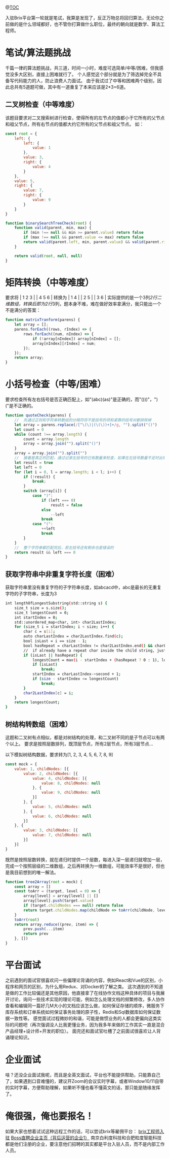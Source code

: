 @[TOC](背景介绍：Brix是一个国内管理x国外雇佣的远程办公平台，帮助入驻的工程师和有意愿的北美企业达成雇佣关系)

入驻Brix平台第一轮就是笔试，我算是发现了，反正万物总将回归算法，无论你之前做的是什么领域都好，也不管你打算做什么职位，最终的朝向就是数学、算法工程师。

# 笔试/算法题挑战

千篇一律的算法题挑战，共三道，时间一小时，难度可选简单/中等/困难，但我感觉没多大区别，直接上困难就行了。
个人感觉这个部分就是为了筛选掉完全不具备写代码能力的人，防止浪费人力面试。
由于我试过了中等和困难两个级别，因此总共有5道题可做，其中有一道重复了本来应该是2*3=6道。

## 二叉树检查（中等难度）

该题目要求对二叉搜索树进行检查，使得所有的左节点的值都小于它所有的父节点和祖父节点，所有右节点的值都大约它所有的父节点和祖父节点。
如：

```javascript
const root = {
    left: {
        left: {
            value: 1
        },
        value: 3,
        right: {
            value: 4
        }
    },
    value: 5,
    right: {
        value: 7,
        right: {
            value: 9
        }
    }
}
```

```javascript
function binarySearchTreeCheck(root) {
    function valid(parent, min, max) {
        if (min !== null && min >= parent.value) return false
        if (max !== null && parent.value <= max) return false
        return valid(parent.left, min, parent.value) && valid(parent.right, parent.value, max)
    }

    return valid(root, null, null)
}
```

# 矩阵转换（中等难度）

要求将
| 1 2 3 |
| 4 5 6 |
转换为
| 1 4 |
| 2 5 |
| 3 6 |
实际提供的是一个3列*2行二维数组，转换后即为2行*3列，题本身不难，难在做好效率拿满分，我只能出一个不是满分的答案：

```javascript
function matrixTranform(parens) {
    let array = [];
    parens.forEach((rows, rIndex) => {
        rows.forEach((num, nIndex) => {
            if (!array[nIndex]) array[nIndex] = [];
            array[nIndex][rIndex] = num;
        });
    });
    return array;
}
```

# 小括号检查（中等/困难）

要求检查所有左右括号是否正确匹配上，如"(abc)(as)"是正确的，而"()))"，")("是不正确的。

```javascript
function quoteCheck(parens) {
    //  先通过正则和字符串转数组的分隔符将不是括号的项和紧靠的括号对都排除掉
    let array = parens.replace(/[^\(\)|(\(\))+]+/g, "").split("()")
    let count = 0
    while (count !== array.length) {
        count = array.length
        array = array.join("").split("()")
    }
    array = array.join("").split("")
    //  接着是真正的匹配，通过记录左括号的已有数量来检查，如果在左括号数量不足时出现了右括号就代表这个字符串无法完全匹配所有括号
    let result = true
    let left = 0
    for (let i = 0, l = array.length; i < l; i++) {
        if (!result) {
            break;
        }
        switch (array[i]) {
            case ")":
                if (left === 0)
                    result = false
                else
                    --left
                break
            case "(":
                ++left
                break
        }
    }
    //  整个字符串都匹配完后，若左括号还有剩余也是错误的
    return result && left === 0
}
```

## 获取字符串中非重复字符长度（困难）

获取字符串里没有重复字符的子字符串长度，如abcacd中，abc是最长的无重复字符的子字符串，长度为3

```bash
int lengthOfLongestSubstring(std::string s) {
    size_t size = s.size();
    size_t longestCount = 0;
    int startIndex = 0;
    std::unordered_map<char, int> char2LastIndex;
    for (size_t i = startIndex; i < size; i++) {
        char c = s[i];
        auto charLastIndex = char2LastIndex.find(c);
        bool isLast = i == size - 1;
        bool hasRepeat = charLastIndex != char2LastIndex.end() && charLastIndex->second >= startIndex;
        //  if already have a repeat char inside the child string, just count get the longest count and reset the child start index
        if (isLast || hasRepeat) {
            longestCount = max(i - startIndex + (hasRepeat ? 0 : 1), longestCount);
            if (isLast)
                break;
            startIndex = charLastIndex->second + 1;
            if (size - startIndex <= longestCount)
                break;
        }
        char2LastIndex[c] = i;
    }
    return longestCount;
}
```

## 树结构转数组（困难）

这题和二叉树有点相似，都是对树结构的处理，和二叉树不同的是子节点可以有两个以上。
要求是按照层数排列，既顶层节点，所有2层节点，所有3层节点...

以下模拟树结构数据，要求转为[1, 2, 3, 4, 5, 6, 7, 8, 9]

```javascript
const mock = {
    value: 1, childNodes: [{
        value: 2, childNodes: [{
            value: 4, childNodes: [{
                value: 8, childNodes: null
            }, {
                value: 9, childNodes: null
            }]
        }, {
            value: 5, childNodes: null
        }, {
            value: 6, childNodes: null
        }]
    }, {
        value: 3, childNodes: [{
            value: 7, childNodes: null
        }]
    }]
}
```

既然是按照层数转换，就在递归时提供一个层数，每进入深一层递归就增加一层，完成一个按照层级的二维数组，之后再转换为一维数组，可能效率不是很好，但也是我目前想到的唯一解法。

```javascript
function tree2Array(root = mock) {
    const array = []
    const toArr = (target, level = 0) => {
        array[level] = array[level] || []
        array[level].push(target.value)
        if (target.childNodes === null) return false
        return target.childNodes.map(childNode => toArr(childNode, level + 1))
    }
    toArr(root)
    return array.reduce((prev, item) => {
        prev.push(...item)
        return prev
    }, [])
}

```

# 平台面试

之前遇到的面试官很喜欢问一些偏理论背诵的内容，例如React和Vue的区别，小程序和网页的区别，为什么用Redux、对Docker的了解之类。
这次遇到的不知道是做的工作比较偏还是其他原因，他直接拿了在线协作文档这种具体的项目与我展开讨论，询问一些技术实现的理论可能，例如怎么处理文档的频繁修改，多人协作查看和编辑同一篇好几M大小的文档应该怎么做，如何保证存储的顺序，微服务下库存系统和订单系统如何保证事务处理的原子性，Redis和Sql数据库如何保证数据一致性等。
感觉面试过程微妙的和谐，可能是做惯业务的人都会更偏向这类实际的问题吧（再次强调没人比我更懂业务，因为我多年来做的工作其实一直是混合产品经理+设计师+开发的职位）。
面完还和面试官吐槽了之前面试很喜欢让人背诵理论知识。

# 企业面试

啥？还没企业面试我呢，而且是全英文面试，平台也不能提供帮助，只能靠自己了，如果遇到口音难懂的，建议开Zoom的会议实时字幕，或者Window10/11自带的实时字幕，方便帮助理解，如果听不懂也看不懂英文的话，那只能是随缘发挥了。

# 俺很强，俺也要报名！

如果大家也想着试试这种远程工作的话，可以尝试brix等雇佣平台：
[brix工程师入驻](https://engineer.joinbrix.com.cn/)
[Boss直聘企业主页（背后运营的企业1）](https://www.zhipin.com/gongsi/49883974d93e0f881XZ80961E1o~.html)
南京白利度科技和合肥粒度智能科技都是他们注册的企业，要注意他们招聘的其实都是平台入驻人员，而不是内部工作人员。

